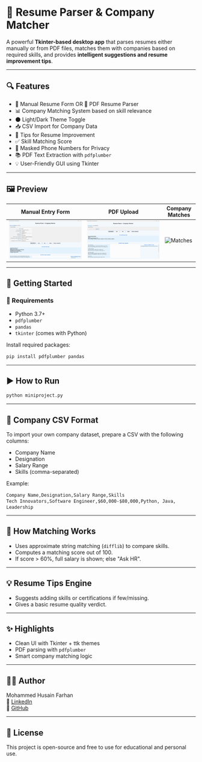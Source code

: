 # 🧠 Resume Parser & Company Matcher

A powerful **Tkinter-based desktop app** that parses resumes either manually or from PDF files, matches them with companies based on required skills, and provides **intelligent suggestions and resume improvement tips**.

---

## 🔍 Features

- 📝 Manual Resume Form OR 📄 PDF Resume Parser
- 📊 Company Matching System based on skill relevance
- 🌑 Light/Dark Theme Toggle
- 📥 CSV Import for Company Data
- 📌 Tips for Resume Improvement
- ✅ Skill Matching Score
- 🔐 Masked Phone Numbers for Privacy
- 📚 PDF Text Extraction with `pdfplumber`
- 💡 User-Friendly GUI using Tkinter

---

## 🖼️ Preview

| Manual Entry Form | PDF Upload | Company Matches |
|-------------------|------------|------------------|
| ![Manual](docs/Manual_Input.png) | ![PDF](docs/pdf_input.png) | ![Matches](docs/matches.png) |

---

## 🚀 Getting Started

### 🔧 Requirements

- Python 3.7+
- `pdfplumber`
- `pandas`
- `tkinter` (comes with Python)

Install required packages:

```bash
pip install pdfplumber pandas
```

---

## ▶️ How to Run

```bash
python miniproject.py
```

---

## 🏢 Company CSV Format

To import your own company dataset, prepare a CSV with the following columns:

- Company Name
- Designation
- Salary Range
- Skills (comma-separated)

Example:
```csv
Company Name,Designation,Salary Range,Skills
Tech Innovators,Software Engineer,$60,000-$80,000,Python, Java, Leadership
```

---

## 🎯 How Matching Works

- Uses approximate string matching (`difflib`) to compare skills.
- Computes a matching score out of 100.
- If score > 60%, full salary is shown; else "Ask HR".

---

## 💡 Resume Tips Engine

- Suggests adding skills or certifications if few/missing.
- Gives a basic resume quality verdict.

---

## ✨ Highlights

- Clean UI with Tkinter + ttk themes
- PDF parsing with `pdfplumber`
- Smart company matching logic

---

## 🧑‍💻 Author

Mohammed Husain Farhan  
🔗 [LinkedIn](https://www.linkedin.com/in/mohammed-husain-farhan/)  
🔗 [GitHub](https://github.com/HusainFarhan)

---

## 📜 License

This project is open-source and free to use for educational and personal use.
